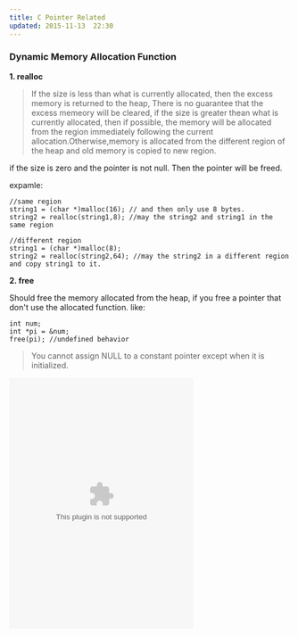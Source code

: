 ```yaml
---
title: C Pointer Related
updated: 2015-11-13  22:30
---
```


### Dynamic Memory Allocation Function

**1. realloc**

> If the size is less than what is currently allocated, then the excess memory is returned to the heap, There is no guarantee that the excess memeory will be cleared, if the size is greater thean what is currently allocated, then if possible, the memory will be allocated from the region immediately following the current allocation.Otherwise,memory is allocated from the different region of the heap and old memory is copied to new region.

if the size is zero and the pointer is not null. Then the pointer will be freed.

expamle:
	
	//same region
	string1 = (char *)malloc(16); // and then only use 8 bytes.
	string2 = realloc(string1,8); //may the string2 and string1 in the same region

	//different region
	string1 = (char *)malloc(8);
	string2 = realloc(string2,64); //may the string2 in a different region and copy string1 to it.


**2. free**

Should free the memory allocated from the heap, if you free a pointer that don't use the allocated function. like:

	int num;
	int *pi = &num;
	free(pi); //undefined behavior

> You cannot assign NULL to a constant pointer except when it is initialized.




<embed src="http://music.163.com/style/swf/widget.swf?sid=125909811&type=0&auto=0&width=310&height=430" width="330" height="450"  allowNetworking="all">

